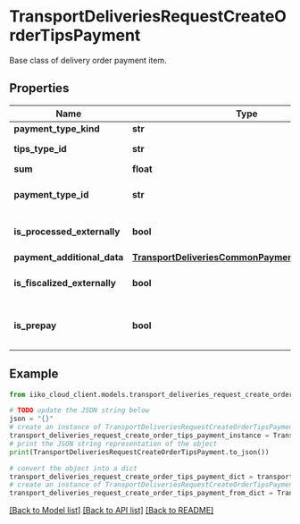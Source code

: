 # TransportDeliveriesRequestCreateOrderTipsPayment

Base class of delivery order payment item.

## Properties

Name | Type | Description | Notes
------------ | ------------- | ------------- | -------------
**payment_type_kind** | **str** |  | 
**tips_type_id** | **str** | Tips type ID.                Can be obtained by &#x60;/api/1/tips_types&#x60; operation. | [optional] 
**sum** | **float** | Amount due. | 
**payment_type_id** | **str** | Payment type.                 Can be obtained by &#x60;/api/1/payment_types&#x60; operation. | 
**is_processed_externally** | **bool** | Whether payment item is processed by external payment system (made from outside). | [optional] 
**payment_additional_data** | [**TransportDeliveriesCommonPaymentAdditionalData**](TransportDeliveriesCommonPaymentAdditionalData.md) | Additional payment parameters. | [optional] 
**is_fiscalized_externally** | **bool** | Whether the payment item is externally fiscalized.   &gt; Allowed from version &#x60;7.6.3&#x60;. | [optional] 
**is_prepay** | **bool** | Whether the payment item is prepay. Unavailable for &#x60;paymentKindType.LoyaltyCard&#x60;.   &gt; Allowed from version &#x60;8.2.6&#x60;. | [optional] 

## Example

```python
from iiko_cloud_client.models.transport_deliveries_request_create_order_tips_payment import TransportDeliveriesRequestCreateOrderTipsPayment

# TODO update the JSON string below
json = "{}"
# create an instance of TransportDeliveriesRequestCreateOrderTipsPayment from a JSON string
transport_deliveries_request_create_order_tips_payment_instance = TransportDeliveriesRequestCreateOrderTipsPayment.from_json(json)
# print the JSON string representation of the object
print(TransportDeliveriesRequestCreateOrderTipsPayment.to_json())

# convert the object into a dict
transport_deliveries_request_create_order_tips_payment_dict = transport_deliveries_request_create_order_tips_payment_instance.to_dict()
# create an instance of TransportDeliveriesRequestCreateOrderTipsPayment from a dict
transport_deliveries_request_create_order_tips_payment_from_dict = TransportDeliveriesRequestCreateOrderTipsPayment.from_dict(transport_deliveries_request_create_order_tips_payment_dict)
```
[[Back to Model list]](../README.md#documentation-for-models) [[Back to API list]](../README.md#documentation-for-api-endpoints) [[Back to README]](../README.md)


